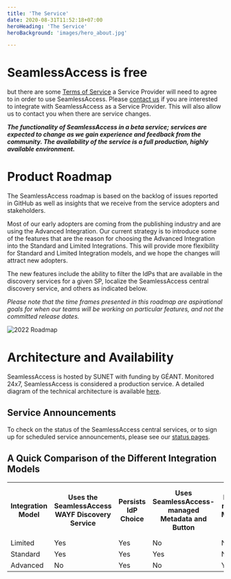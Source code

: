 ```yaml
---
title: 'The Service'
date: 2020-08-31T11:52:18+07:00
heroHeading: 'The Service'
heroBackground: 'images/hero_about.jpg'

---
```


# SeamlessAccess is free
but there are some [Terms of Service](https://seamlessaccess.org/services/tos/) a Service Provider will need to agree to in order to use SeamlessAccess. Please [contact us](https://seamlessaccess.org/contact/) if you are interested to integrate with SeamlessAccess as a Service Provider. This will also allow us to contact you when there are service changes.

**_The functionality of SeamlessAccess in a beta service; services are expected to change as we gain experience and feedback from the community. The availability of the service is a full production, highly available environment._**

# Product Roadmap
The SeamlessAccess roadmap is based on the backlog of issues reported in GitHub as well as insights that we receive from the service adopters and stakeholders. 

Most of our early adopters are coming from the publishing industry and are using the Advanced Integration. Our current strategy is to introduce some of the features that are the reason for choosing the Advanced Integration into the Standard and Limited Integrations. This will provide more flexibility for Standard and Limited Integration models, and we hope the changes will attract new adopters. 

The new features include the ability to filter the IdPs that are available in the discovery services for a given SP, localize the SeamlessAccess central discovery service, and others as indicated below. 

_Please note that the time frames presented in this roadmap are aspirational goals for when our teams will be working on particular features, and not the committed release dates._


![2022 Roadmap](/posts/SA-roadmap-2022-mid.png)



# Architecture and Availability
SeamlessAccess is hosted by SUNET with funding by GÉANT. Monitored 24x7, SeamlessAccess is considered a production service. A detailed diagram of the technical architecture is available [here](https://wiki.geant.org/display/gn43wp5/Seamless+Access+Deployment+Architecture).

## Service Announcements
To check on the status of the SeamlessAccess central services, or to sign up for scheduled service announcements, please see our [status pages](https://status.seamlessaccess.org/).

## A Quick Comparison of the Different Integration Models

<table style="width:100%"
 <tr>
  <th>Integration Model</th>
  <th>Uses the SeamlessAccess WAYF Discovery Service</th>
  <th>Persists IdP Choice</th>
  <th>Uses SeamlessAccess-managed Metadata and Button</th>
  <th>Uses Locally-managed Metadata and Button</th>
 </tr> 
 <tr>
  <td>Limited</td>
  <td>Yes</td>
  <td>Yes</td>
  <td>No</td>
  <td>No</td>
 </tr> 
 <tr>
   <td>Standard</td>
   <td>Yes</td>
   <td>Yes</td>
   <td>Yes</td>
   <td>No</td>
  </tr>
  <tr>
   <td>Advanced</td>
   <td>No</td>
   <td>Yes</td>
   <td>No</td>
   <td>Yes</td>
  </tr>
  </table>